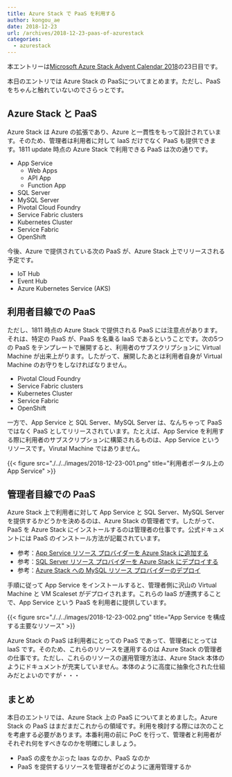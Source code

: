 ```yaml
---
title: Azure Stack で PaaS を利用する
author: kongou_ae
date: 2018-12-23
url: /archives/2018-12-23-paas-of-azurestack
categories:
  - azurestack
---
```


本エントリーは[Microsoft Azure Stack Advent Calendar 2018](https://qiita.com/advent-calendar/2018/azure-stack)の23日目です。

本日のエントリでは Azure Stack の PaaSについてまとめます。ただし、PaaS をちゃんと触れていないのでさらっとです。

## Azure Stack と PaaS

Azure Stack は Azure の拡張であり、Azure と一貫性をもって設計されています。そのため、管理者は利用者に対して IaaS だけでなく PaaS も提供できます。1811 update 時点の Azure Stack で利用できる PaaS は次の通りです。

- App Service
  - Web Apps
  - API App
  - Function App
- SQL Server
- MySQL Server
- Pivotal Cloud Foundry 
- Service Fabric clusters
- Kubernetes Cluster
- Service Fabric
- OpenShift

今後、Azure で提供されている次の PaaS が、Azure Stack 上でリリースされる予定です。

- IoT Hub
- Event Hub
- Azure Kubernetes Service (AKS)

## 利用者目線での PaaS

ただし、1811 時点の Azure Stack で提供される PaaS には注意点があります。それは、特定の PaaS が、PaaS を名乗る IaaS であるということです。次の5つの PaaS をテンプレートで展開すると、利用者のサブスクリプションに Virtual Machine が出来上がります。したがって、展開したあとは利用者自身が Virtual Machine のお守りをしなければなりません。

- Pivotal Cloud Foundry 
- Service Fabric clusters
- Kubernetes Cluster
- Service Fabric
- OpenShift

一方で、App Service と SQL Server、MySQL Server は、なんちゃって PaaS ではなく PaaS としてリリースされています。たとえば、App Service を利用する際に利用者のサブスクリプションに構築されるものは、App Service というリソースです。Virutal Machine ではありません。

{{< figure src="./../../images/2018-12-23-001.png" title="利用者ポータル上の App Service" >}}

## 管理者目線での PaaS

Azure Stack 上で利用者に対して App Service と SQL Server、MySQL Server を提供するかどうかを決めるのは、Azure Stack の管理者です。したがって、PaaS を Azure Stack にインストールするのは管理者の仕事です。公式ドキュメントには PaaS のインストール方法が記載されています。

- 参考：[App Service リソース プロバイダーを Azure Stack に追加する](https://docs.microsoft.com/ja-jp/azure/azure-stack/azure-stack-app-service-deploy)
- 参考：[SQL Server リソース プロバイダーを Azure Stack にデプロイする](https://docs.microsoft.com/ja-jp/azure/azure-stack/azure-stack-sql-resource-provider)
- 参考：[Azure Stack への MySQL リソース プロバイダーのデプロイ](https://docs.microsoft.com/ja-jp/azure/azure-stack/azure-stack-mysql-resource-provider-deploy)

手順に従って App Service をインストールすると、管理者側に沢山の Virtual Machine と VM Scaleset がデプロイされます。これらの IaaS が連携することで、App Service という PaaS を利用者に提供しています。

{{< figure src="./../../images/2018-12-23-002.png" title="App Service を構成する主要なリソース" >}}

Azure Stack の PaaS は利用者にとっての PaaS であって、管理者にとっては IaaS です。そのため、これらのリソースを運用するのは Azure Stack の管理者の仕事です。ただし、これらのリソースの運用管理方法は、Azure Stack 本体のようにドキュメントが充実していません。本体のように高度に抽象化された仕組みだとよいのですが・・・

## まとめ

本日のエントリでは、Azure Stack 上の PaaS についてまとめました。Azure Stack の PaaS はまだまだこれからの領域です。利用を検討する際には次のことを考慮する必要があります。本番利用の前に PoC を行って、管理者と利用者がそれぞれ何をすべきなのかを明確にしましょう。

- PaaS の皮をかぶった Iaas なのか、PaaS なのか
- PaaS を提供するリソースを管理者がどのように運用管理するか
